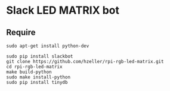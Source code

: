 # Slack LED MATRIX bot

## Require
```
sudo apt-get install python-dev

sudo pip install slackbot
git clone https://github.com/hzeller/rpi-rgb-led-matrix.git
cd rpi-rgb-led-matrix
make build-python
sudo make install-python
sudo pip install tinydb
```